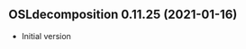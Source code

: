 




<!-- NEWS.md was auto-generated by NEWS.Rmd. Please DO NOT edit by hand!-->

## OSLdecomposition 0.11.25 (2021-01-16)

-   Initial version
